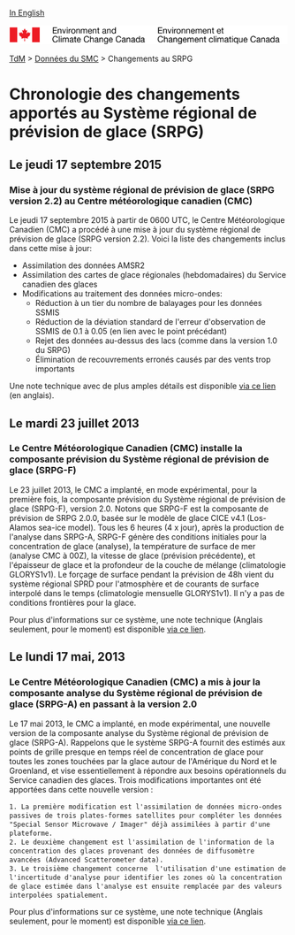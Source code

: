 [In English](changelog_rips_en.md)

![ECCC logo](../../img_eccc-logo.png)

[TdM](../../readme_fr.md) > [Données du SMC](../readme_fr.md) > Changements au SRPG

# Chronologie des changements apportés au Système régional de prévision de glace (SRPG)

## Le jeudi 17 septembre 2015

### Mise à jour du système régional de prévision de glace (SRPG version 2.2) au Centre météorologique canadien (CMC)

Le jeudi 17 septembre 2015 à partir de 0600 UTC, le Centre Météorologique Canadien (CMC) a procédé à une mise à jour du système régional de prévision de glace (SRPG version 2.2). Voici la liste des changements inclus dans cette mise à jour:

* Assimilation des données AMSR2
* Assimilation des cartes de glace régionales (hebdomadaires) du Service canadien des glaces
* Modifications au traitement des données micro-ondes:
    * Réduction à un tier du nombre de balayages pour les données SSMIS
    * Réduction de la déviation standard de l'erreur d'observation de SSMIS de 0.1 à 0.05 (en lien avec le point précédant)
    * Rejet des données au-dessus des lacs (comme dans la version 1.0 du SRPG)
    * Élimination de recouvrements erronés causés par des vents trop importants

Une note technique avec de plus amples détails est disponible [via ce lien](https://collaboration.cmc.ec.gc.ca/cmc/CMOI/product_guide/docs/lib/technote_rips_20150917_e.pdf) (en anglais).

## Le mardi 23 juillet 2013

### Le Centre Météorologique Canadien (CMC) installe la composante prévision du Système régional de prévision de glace (SRPG-F)

Le 23 juillet 2013, le CMC a implanté, en mode expérimental, pour la première fois, la composante prévision du Système régional de prévision de glace (SRPG-F), version 2.0. Notons que SRPG-F est la composante de prévision de SRPG 2.0.0, basée sur le modèle de glace CICE v4.1 (Los-Alamos sea-ice model). Tous les 6 heures (4 x jour), après la production de l'analyse dans SRPG-A, SRPG-F génère des conditions initiales pour la concentration de glace (analyse), la température de surface de mer (analyse CMC à 00Z), la vitesse de glace (prévision précédente), et l'épaisseur de glace et la profondeur de la couche de mélange (climatologie GLORYS1v1). Le forçage de surface pendant la prévision de 48h vient du système régional SPRD pour l'atmosphère et de courants de surface interpolé dans le temps (climatologie mensuelle GLORYS1v1). Il n'y a pas de conditions frontières pour la glace.

Pour plus d'informations sur ce système, une note technique (Anglais seulement, pour le moment) est disponible [via ce lien](https://collaboration.cmc.ec.gc.ca/cmc/CMOI/product_guide/docs/lib/technote_ripsf_20140506_e.pdf).

## Le lundi 17 mai, 2013

### Le Centre Météorologique Canadien (CMC) a mis à jour la composante analyse du Système régional de prévision de glace (SRPG-A) en passant à la version 2.0

Le 17 mai 2013, le CMC a implanté, en mode expérimental, une nouvelle version de la composante analyse du Système régional de prévision de glace (SRPG-A). Rappelons que le système SRPG-A fournit des estimés aux points de grille presque en temps réel de concentration de glace pour toutes les zones touchées par la glace autour de l'Amérique du Nord et le Groenland, et vise essentiellement à répondre aux besoins opérationnels du Service canadien des glaces. Trois modifications importantes ont été apportées dans cette nouvelle version :

    1. La première modification est l'assimilation de données micro-ondes passives de trois plates-formes satellites pour compléter les données "Special Sensor Microwave / Imager" déjà assimilées à partir d'une plateforme.
    2. Le deuxième changement est l'assimilation de l'information de la concentration des glaces provenant des données de diffusomètre avancées (Advanced Scatterometer data).
    3. Le troisième changement concerne  l'utilisation d'une estimation de l'incertitude d'analyse pour identifier les zones où la concentration de glace estimée dans l'analyse est ensuite remplacée par des valeurs interpolées spatialement.

Pour plus d'informations sur ce système, une note technique (Anglais seulement, pour le moment) est  disponible [via ce lien](https://collaboration.cmc.ec.gc.ca/cmc/CMOI/product_guide/docs/lib/technote_ripsa_20140505_e.pdf).